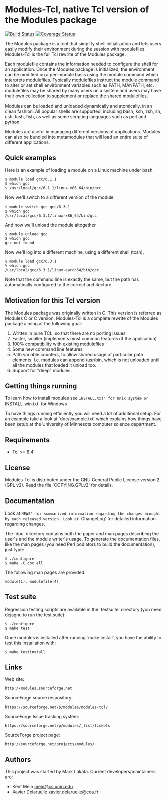 Modules-Tcl, native Tcl version of the Modules package
======================================================
[![Build Status](https://travis-ci.org/cea-hpc/modules-tcl.svg?branch=master)](https://travis-ci.org/cea-hpc/modules-tcl)
[![Coverage Status](https://codecov.io/gh/cea-hpc/modules-tcl/branch/master/graph/badge.svg)](https://codecov.io/gh/cea-hpc/modules-tcl)

The Modules package is a tool that simplify shell initialization and
lets users easily modify their environment during the session with
modulefiles. Modules-Tcl is the full Tcl rewrite of the Modules package.

Each modulefile contains the information needed to configure the shell for
an application. Once the Modules package is initialized, the environment can
be modified on a per-module basis using the module command which interprets
modulefiles. Typically modulefiles instruct the module command to alter or
set shell environment variables such as PATH, MANPATH, etc. modulefiles may
be shared by many users on a system and users may have their own collection
to supplement or replace the shared modulefiles.

Modules can be loaded and unloaded dynamically and atomically, in an clean
fashion. All popular shells are supported, including bash, ksh, zsh, sh,
csh, tcsh, fish, as well as some scripting languages such as perl and python.

Modules are useful in managing different versions of applications. Modules
can also be bundled into metamodules that will load an entire suite of
different applications.


Quick examples
--------------

Here is an example of loading a module on a Linux machine under bash.

    $ module load gcc/6.1.1
    $ which gcc
    $ /usr/local/gcc/6.1.1/linux-x86_64/bin/gcc

Now we'll switch to a different version of the module

    $ module switch gcc gcc/6.3.1
    $ which gcc
    /usr/local/gcc/6.3.1/linux-x86_64/bin/gcc

And now we'll unload the module altogether

    $ module unload gcc
    $ which gcc
    gcc not found

Now we'll log into a different machine, using a different shell (tcsh).

    % module load gcc/6.3.1
    % which gcc
    /usr/local/gcc/6.3.1/linux-aarch64/bin/gcc

Note that the command line is exactly the same, but the path has
automatically configured to the correct architecture.


Motivation for this Tcl version
-------------------------------

The Modules package was originally written in C. This version is referred as
Modules C or C version. Modules-Tcl is a complete rewrite of the Modules
package aiming at the following goal:

 1. Written in pure TCL, so that there are no porting issues
 2. Faster, smaller (implements most common features of the application)
 3. 100% compatibility with existing modulefiles
 4. Some new command line features
 5. Path variable counters, to allow shared usage of particular path elements.
    I.e. modules can append /usr/bin, which is not unloaded until all the
    modules that loaded it unload too.
 6. Support for "deep" modules.


Getting things running
----------------------

To learn how to install modules see `INSTALL.txt' for Unix system or
`INSTALL-win.txt' for Windows

To have things running efficiently you will need a lot of additional setup.
For an example take a look at `doc/example.txt' which explains how things
have been setup at the University of Minnesota computer science department.


Requirements
------------

 * Tcl >= 8.4


License
-------

Modules-Tcl is distributed under the GNU General Public License version 2
(GPL v2). Read the file `COPYING.GPLv2' for details.


Documentation
-------------

Look at `NEWS' for summarized information regarding the changes brought
by each released version. Look at `ChangeLog' for detailed information
regarding changes.

The `doc' directory contains both the paper and man pages describing the
user's and the module writer's usage. To generate the documentation files,
like the man pages (you need Perl podlators to build the documentation),
just type:

    $ ./configure
    $ make -C doc all

The following man pages are provided:

    module(1), modulefile(4)


Test suite
----------

Regression testing scripts are available in the `testsuite' directory (you
need dejagnu to run the test suite):

    $ ./configure
    $ make test

Once modules is installed after running `make install', you have the
ability to test this installation with:

    $ make testinstall


Links
-----

Web site:

    http://modules.sourceforge.net

SourceForge source respository:

    https://sourceforge.net/p/modules/modules-tcl/

SourceForge Issue tracking system:

    https://sourceforge.net/p/modules/_list/tickets

SourceForge project page:

    http://sourceforge.net/projects/modules/


Authors
-------

This project was started by Mark Lakata. Current developers/maintainers are:

 * Kent Mein <mein@cs.umn.edu>
 * Xavier Delaruelle <xavier.delaruelle@cea.fr>

